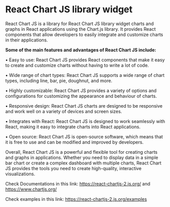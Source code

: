 # React Chart JS library widget

React Chart JS is a library for React Chart JS library widget charts and graphs in React applications using the Chart.js library. It provides React components that allow developers to easily integrate and customize charts in their applications.

**Some of the main features and advantages of React Chart JS include:**

•	Easy to use: React Chart JS provides React components that make it easy to create and customize charts without having to write a lot of code.

•	Wide range of chart types: React Chart JS supports a wide range of chart types, including line, bar, pie, doughnut, and more.

•	Highly customizable: React Chart JS provides a variety of options and configurations for customizing the appearance and behaviour of charts.

•	Responsive design: React Chart JS charts are designed to be responsive and work well on a variety of devices and screen sizes.

•	Integrates with React: React Chart JS is designed to work seamlessly with React, making it easy to integrate charts into React applications.

•	Open source: React Chart JS is open-source software, which means that it is free to use and can be modified and improved by developers.

Overall, React Chart JS is a powerful and flexible tool for creating charts and graphs in applications. Whether you need to display data in a simple bar chart or create a complex dashboard with multiple charts, React Chart JS provides the tools you need to create high-quality, interactive visualizations.

Check Documentations in this link: https://react-chartjs-2.js.org/ and https://www.chartjs.org/

Check examples in this link: https://react-chartjs-2.js.org/examples
